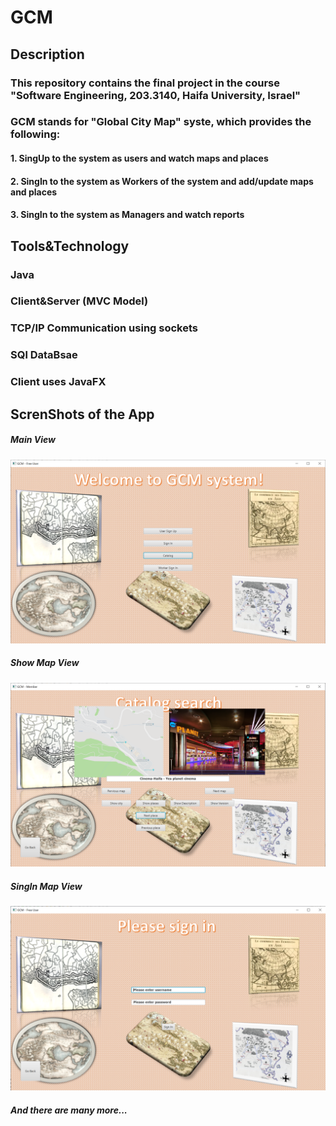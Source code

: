 # GCM

## Description
### This repository contains the final project in the course "Software Engineering, 203.3140, Haifa University, Israel"
### GCM stands for "Global City Map" syste, which provides the following:
#### 1. SingUp to the system as users and watch maps and places
#### 2. SingIn to the system as Workers of the system and add/update maps and places
#### 3. SingIn to the system as Managers and watch reports

## Tools&Technology
### Java
### Client&Server (MVC Model)
### TCP/IP Communication using sockets
### SQl DataBsae
### Client uses JavaFX

## ScrenShots of the App
##### Main View<br/>
![alt text](Other/MainView.PNG "Title")
##### Show Map View<br/>
![alt text](Other/ShowMapView.PNG "Title")
##### SingIn Map View<br/>
![alt text](Other/SingInView.PNG "Title")
##### And there are many more...
